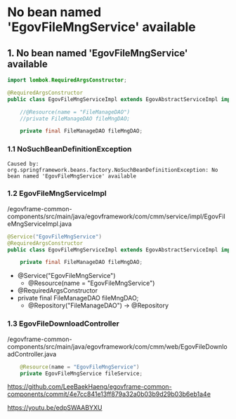 # No bean named 'EgovFileMngService' available

## 1. No bean named 'EgovFileMngService' available

```java
import lombok.RequiredArgsConstructor;

@RequiredArgsConstructor
public class EgovFileMngServiceImpl extends EgovAbstractServiceImpl implements EgovFileMngService {

	//@Resource(name = "FileManageDAO")
	//private FileManageDAO fileMngDAO;

	private final FileManageDAO fileMngDAO;
```

### 1.1 NoSuchBeanDefinitionException

```
Caused by: org.springframework.beans.factory.NoSuchBeanDefinitionException: No bean named 'EgovFileMngService' available
```

### 1.2 EgovFileMngServiceImpl

/egovframe-common-components/src/main/java/egovframework/com/cmm/service/impl/EgovFileMngServiceImpl.java

```java
@Service("EgovFileMngService")
@RequiredArgsConstructor
public class EgovFileMngServiceImpl extends EgovAbstractServiceImpl implements EgovFileMngService {

	private final FileManageDAO fileMngDAO;

```

- @Service("EgovFileMngService")
	- @Resource(name = "EgovFileMngService")
- @RequiredArgsConstructor
- private final FileManageDAO fileMngDAO;
	- @Repository("FileManageDAO") -> @Repository

### 1.3 EgovFileDownloadController

/egovframe-common-components/src/main/java/egovframework/com/cmm/web/EgovFileDownloadController.java

```java
	@Resource(name = "EgovFileMngService")
	private EgovFileMngService fileService;
```

<https://github.com/LeeBaekHaeng/egovframe-common-components/commit/4e7cc841e13ff879a32a0b03b9d29b03b6eb1a4e>

<https://youtu.be/edpSWAABYXU>
